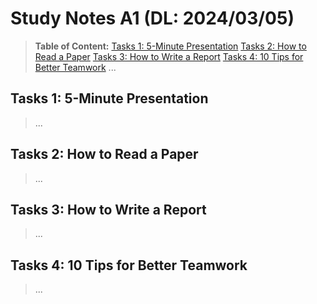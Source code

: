 # Study Notes A1 (DL: 2024/03/05)

> **Table of Content:**
>   [Tasks 1: 5-Minute Presentation](#tasks-1-5-minute-presentation)
>   [Tasks 2: How to Read a Paper](#tasks-2-how-to-read-a-paper)
>   [Tasks 3: How to Write a Report](#tasks-3-how-to-write-a-report)
>   [Tasks 4: 10 Tips for Better Teamwork](#tasks-4-10)
> ...


## Tasks 1: 5-Minute Presentation 
>... 

## Tasks 2: How to Read a Paper
>...

## Tasks 3: How to Write a Report
>...

## Tasks 4: 10 Tips for Better Teamwork
>...


